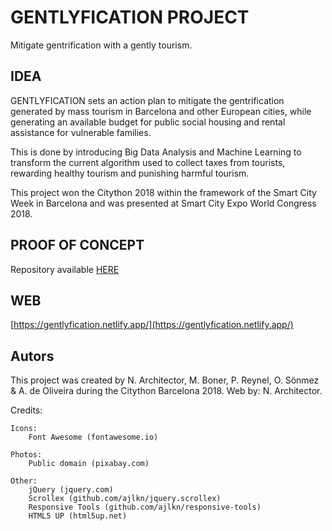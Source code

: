 # GENTLYFICATION PROJECT

Mitigate gentrification with a gently tourism.

## IDEA

GENTLYFICATION sets an action plan to mitigate the gentrification generated by mass tourism in Barcelona and other European cities, while generating an available budget for public social housing and rental assistance for vulnerable families.

This is done by introducing Big Data Analysis and Machine Learning to transform the current algorithm used to collect taxes from tourists, rewarding healthy tourism and punishing harmful tourism.

This project won the Citython 2018 within the framework of the Smart City Week in Barcelona and was presented at Smart City Expo World Congress 2018.

## PROOF OF CONCEPT

Repository available [HERE](https://github.com/nicoarchi/citython-bcn)

## WEB

[https://gentlyfication.netlify.app/](https://gentlyfication.netlify.app/)

## Autors

This project was created by N. Architector, M. Boner, P. Reynel, O. Sönmez & A. de Oliveira during the Citython Barcelona 2018.
Web by: N. Architector.

Credits:

    Icons:
    	Font Awesome (fontawesome.io)

    Photos:
    	Public domain (pixabay.com)

    Other:
    	jQuery (jquery.com)
    	Scrollex (github.com/ajlkn/jquery.scrollex)
    	Responsive Tools (github.com/ajlkn/responsive-tools)
    	HTML5 UP (html5up.net)
